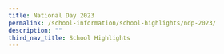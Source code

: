 ```yaml
---
title: National Day 2023
permalink: /school-information/school-highlights/ndp-2023/
description: ""
third_nav_title: School Highlights
---
```


